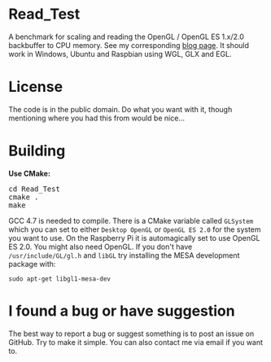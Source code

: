 Read_Test
========

A benchmark for scaling and reading the OpenGL / OpenGL ES 1.x/2.0 backbuffer to CPU memory. See my corresponding [blog page](http://lektiondestages.blogspot.de/2013/01/reading-opengl-backbuffer-to-system.html). 
It should work in Windows, Ubuntu and Raspbian using WGL, GLX and EGL.

License
========

The code is in the public domain. Do what you want with it, though mentioning where you had this from would be nice...

Building
========

**Use CMake:**
<pre>
cd Read_Test
cmake .
make
</pre>

GCC 4.7 is needed to compile. 
There is a CMake variable called `GLSystem` which you can set to either `Desktop OpenGL` or `OpenGL ES 2.0` for the system you want to use. 
On the Raspberry Pi it is automagically set to use OpenGL ES 2.0. 
You might also need OpenGL. If you don't have `/usr/include/GL/gl.h` and `libGL` try installing the MESA development package with:
```
sudo apt-get libgl1-mesa-dev
```

I found a bug or have suggestion
========

The best way to report a bug or suggest something is to post an issue on GitHub. Try to make it simple. You can also contact me via email if you want to.
